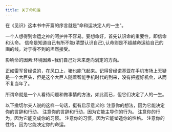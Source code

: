 ```yaml
---
title: 关于命和运
---
```


在《见识》这本书中开篇的序言就是"命和运决定人的一生"。

一个人想得到命运之神的呵护并不容易。要想命好，首先认识命的重要性，即信命和认命。
信命是知道自己有所不能(清楚认识自己),认命则是不超越命运给自己的画的线，对于得不到的坦然接受。

影响命的因素:环境因素+我们自己对未来走向划定的方向。

正如雷军曾经说的，在风口上，猪也能飞起来。记得曾经诺基亚在手机市场上无疑是一个大巨头，但是这个大巨人随着智能手机时代的到来，没有把握好机会，从而不复当年了。

所谓命就是一个人看待问题和做事情的方法，如此而已，但它们决定了人的一生。

以下撒切尔夫人说的这样一句话，挺有启示意义的:
注意你的想法，因为它能决定你的言辞和行动。
注意你的言辞和行动，因为它能主导你的行为。
注意你的行为，因为它能变成你的习惯。
注意你的习惯，因为它能塑造你的性格。
注意你的性格，因为它能决定你的命运。




